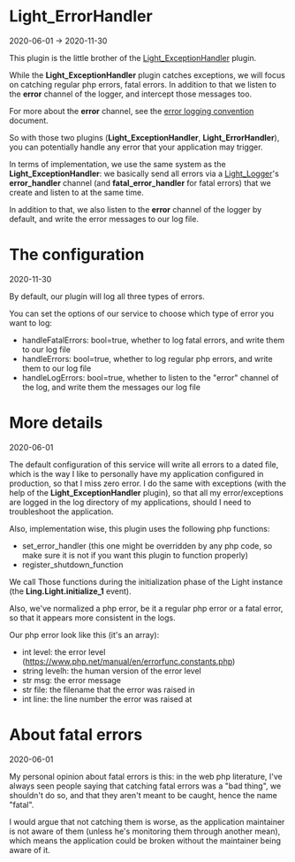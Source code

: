 Light_ErrorHandler
===========
2020-06-01 -> 2020-11-30


This plugin is the little brother of the [Light_ExceptionHandler](https://github.com/lingtalfi/Light_ExceptionHandler/) plugin.


While the **Light_ExceptionHandler** plugin catches exceptions, we will focus on catching regular php errors, fatal errors.
In addition to that we listen to the **error** channel of the logger, and intercept those messages too.

For more about the **error** channel, see the [error logging convention](https://github.com/lingtalfi/TheBar/blob/master/discussions/error-logging-convention.md) document.


So with those two plugins (**Light_ExceptionHandler**, **Light_ErrorHandler**), you can potentially handle any error 
that your application may trigger.



In terms of implementation, we use the same system as the **Light_ExceptionHandler**: we basically send all errors
via a [Light_Logger](https://github.com/lingtalfi/Light_Logger)'s **error_handler** channel (and **fatal_error_handler** for
fatal errors) that we create and listen to at the same time.

In addition to that, we also listen to the **error** channel of the logger by default, and write the error messages to our log file. 




The configuration
==========
2020-11-30


By default, our plugin will log all three types of errors.

You can set the options of our service to choose which type of error you want to log:

- handleFatalErrors: bool=true, whether to log fatal errors, and write them to our log file
- handleErrors: bool=true, whether to log regular php errors, and write them to our log file
- handleLogErrors: bool=true, whether to listen to the "error" channel of the log, and write them the messages our log file








More details
=========
2020-06-01


The default configuration of this service will write all errors to a dated file, which is the way I like to personally have my application
configured in production, so that I miss zero error. I do the same with exceptions (with the help of the **Light_ExceptionHandler** plugin), so that
all my error/exceptions are logged in the log directory of my applications, should I need to troubleshoot the application.




Also, implementation wise, this plugin uses the following php functions:


- set_error_handler     (this one might be overridden by any php code, so make sure it is not if you want this plugin to function properly)
- register_shutdown_function



We call Those functions during the initialization phase of the Light instance (the **Ling.Light.initialize_1** event).



Also, we've normalized a php error, be it a regular php error or a fatal error, so that it appears more consistent in the logs.

Our php error look like this (it's an array):

- int level: the error level (https://www.php.net/manual/en/errorfunc.constants.php)
- string levelh: the human version of the error level 
- str msg: the error message
- str file: the filename that the error was raised in
- int line: the line number the error was raised at
 




About fatal errors
===========
2020-06-01

My personal opinion about fatal errors is this:
in the web php literature, I've always seen people saying that catching fatal errors was a "bad thing",
we shouldn't do so, and that they aren't meant to be caught, hence the name "fatal".


I would argue that not catching them is worse, as the application maintainer is not aware of them (unless he's monitoring
them through another mean), which means the application could be broken without the maintainer being aware of it.











